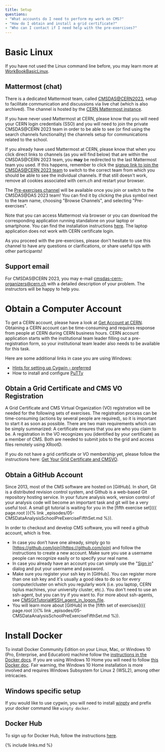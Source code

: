 ```yaml
---
title: Setup
questions:
- "What accounts do I need to perform my work on CMS?"
- "How do I obtain and install a grid certificate?"
- "Who can I contact if I need help with the pre-exercises?"
---
```


# Basic Linux

If you have not used the Linux command line before, you may learn more at [WorkBookBasicLinux](https://twiki.cern.ch/twiki/bin/view/CMSPublic/WorkBookBasicLinux).

## Mattermost (chat)

There is a dedicated Mattermost team, called [CMSDAS@CERN2023](https://mattermost.web.cern.ch/signup_user_complete/?id=4bfb4547abnwjfq3kn6uk4ms5h&md=link&sbr=su), setup to facilitate communication and discussions via live chat (which is also archived). The channel is hosted by the [CERN Mattermost instance](https://mattermost.web.cern.ch).

If you have never used Mattermost at CERN, please know that you will need your CERN login credentials (SSO) and you will need to join the private CMSDAS@CERN 2023 team in order to be able to see (or find using the search channels functionality) the channels setup for communications related to the school.

If you already have used Mattermost at CERN, please know that when you click direct links to channels (as you will find below) that are within the CMSDAS@CERN 2023 team, you **may** be redirected to the last Mattermost team you used. If this happens, remember to click the [signup link to join the CMSDAS@CERN 2023 team](https://mattermost.web.cern.ch/signup_user_complete/?id=4bfb4547abnwjfq3kn6uk4ms5h&md=link&sbr=su) to switch to the correct team from which you should be able to see the individual channels. If that still doesn't work, remove all cookies associated with cern.ch and restart your browser.

The [Pre-exercises channel](https://mattermost.web.cern.ch/cmsdascern2023/channels/pre-exercises) will be available once you join or switch to the CMSDAS@DAS 2023 team!
You can find it by clicking the plus symbol next to the team name, choosing "Browse Channels", and selecting "Pre-exercises". 

Note that you can access Mattermost via browser or you can download the corresponding application running standalone on your laptop or smartphone. You can find the installation instructions [here](https://docs.mattermost.com/install/desktop-app-install.html). The laptop application does not work with CERN certificate login. 

As you proceed with the pre-exercises, please don't hesitate to use this channel to have any questions or clarifications, or share useful tips with other participants!

## Support email

For CMSDAS@CERN 2023, you may e-mail [cmsdas-cern-organizers@cern.ch](mailto:cmsdas-cern-organizers@cern.ch) with a detailed description of your problem. The instructors will be happy to help you.

# Obtain a Computer Account

To get a CERN account, please have a look at [Get Account at CERN](https://twiki.cern.ch/twiki/bin/view/CMSPublic/WorkBookGetAccount). Obtaining a CERN account can be time-consuming and requires response from people at CERN during CERN business hours. CERN account application starts with the institutional team leader filling out a pre-registration form, so your institutional team leader also needs to be available for this task.

Here are some additional links in case you are using Windows:
  * [Hints for setting up Cygwin - preferred](http://uscms.org/uscms_at_work/physics/computing/getstarted/uaf.shtml#windowsXServers)
  * How to install and configure [PuTTy](http://uscms.org/uscms_at_work/physics/computing/getstarted/uaf.shtml#windowsKerberosPuTTY)


## Obtain a Grid Certificate and CMS VO Registration

A Grid Certificate and CMS Virtual Organization (VO) registration will be needed for the following sets of exercises. The registration process can be time-consuming (actions by several people are required), so it is important to start it as soon as possible. There are two main requirements which can be simply summarized: A certificate ensures that you are who you claim to be. A registration in the VO recognizes you (identified by your certificate) as a member of CMS. Both are needed to submit jobs to the grid and access files remotely using XRootD.

If you do not have a grid certificate or VO membership yet, please follow the instructions here: [Get Your Grid Certificate and CMSVO](https://twiki.cern.ch/twiki/bin/view/CMSPublic/SWGuideLcgAccess#Getting_a_personal_certificate).


## Obtain a GitHub Account

Since 2013, most of the CMS software are hosted on [GitHub].  In short, Git is a distributed revision control system, and Github is a web-based Git repository hosting service. In your future analysis work, version control of your analysis code will become an important task and git will be a very useful tool. A small git tutorial is waiting for you in the [fifth exercise set]({{ page.root }}{% link _episodes/05-CMSDataAnalysisSchoolPreExerciseFifthSet.md %}).

In order to checkout and develop CMS software, you will need a github account, which is free.
  * In case you don’t have one already, simply go to [https://github.com/join](https://github.com/join) and follow the instructions to create a new account. Make sure you use a username people can recognize easily or to specify your real name.
  * In case you already have an account you can simply use the "[Sign in](https://github.com/login)" dialog and put your username and password.
  * Make sure you register your ssh key in [GitHub]. You can register more than one ssh key and it's usually a good idea to do so for every computer/cluster on which you regularly work (i.e. you laptop, CERN lxplus machines, your university cluster, etc.). You don't need to use an ssh-agent, but you can try if you want to. For more about ssh-agents, see [CMSGitTutorial#SSH_agent_in_logon_file](https://twiki.cern.ch/twiki/bin/view/CMSPublic/CMSGitTutorialPublic#SSH_agent_in_logon_file).
  * You will learn more about [GitHub] in the [fifth set of exercises]({{ page.root }}{% link _episodes/05-CMSDataAnalysisSchoolPreExerciseFifthSet.md %}).

# Install Docker

To install Docker Community Edition on your Linux, Mac, or Windows 10 (Pro, Enterprise, and Education) machine follow the [instructions in the Docker docs](https://docs.docker.com/get-docker/). If you are using Windows 10 Home you will need to follow [this Docker doc](https://docs.docker.com/docker-for-windows/install-windows-home/). Fair warning, the Windows 10 Home installation is more involved and requires Windows Subsystem for Linux 2 (WSL2), among other intricacies.

## Windows specific setup

If you would like to use cygwin, you will need to install [winpty](https://github.com/rprichard/winpty) and prefix your docker command like `winpty docker`.

## Docker Hub

To sign up for Docker Hub, follow the instructions [here](https://hub.docker.com/signup).

{% include links.md %}
